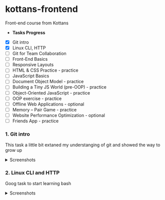 # kottans-frontend
Front-end course from Kottans
- **Tasks Progress**
- [x] Git intro
- [x] Linux CLI, HTTP
- [ ] Git for Team Collaboration
- [ ] Front-End Basics
- [ ] Responsive Layouts
- [ ] HTML & CSS Practice - practice
- [ ] JavaScript Basics
- [ ] Document Object Model - practice
- [ ] Building a Tiny JS World (pre-OOP) - practice
- [ ] Object-Oriented JavaScript - practice
- [ ] OOP exercise - practice
- [ ] Offline Web Applications - optional
- [ ] Memory – Pair Game - practice
- [ ] Website Performance Optimization - optional
- [ ] Friends App - practice

### 1. Git intro
This task a little bit extaned my understanging of git and showed the way to grow up
<details><summary>Screenshots</summary>
  
![GIT Main](https://github.com/vladyslavmaistruk/kottans-frontend/blob/main/1-git_intro/git_main.png)

![GIT Remote](https://github.com/vladyslavmaistruk/kottans-frontend/blob/main/1-git_intro/git_remote.png)

![Version Control with GIT](https://github.com/vladyslavmaistruk/kottans-frontend/blob/main/1-git_intro/version_control_with_GIT_udacity.png)

</details>

### 2. Linux CLI and HTTP
Goog task to start learning bash
<details><summary>Screenshots</summary>
  
![Linux Survival](https://github.com/vladyslavmaistruk/kottans-frontend/blob/main/task_linux_cli/linuxsurvival.com.png)

</details>

